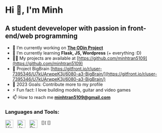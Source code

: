 # Hi 👋, I'm Minh</h1>
## A student deveveloper with passion in front-end/web programming

- 🔭 I’m currently working on [**The ODin Project**](https://www.theodinproject.com/)
- 🌱 I’m currently learning **Flask, JS, Wordpress** (+ everything :D)
- 👨‍💻 My projects are available at [https://github.com/minhtran5109](https://github.com/minhtran5109)
- 📝 Project BigBrain [https://gitfront.io/r/user-7395346/U7kUArwpeK3j/6080-a3-BigBrain/](https://gitfront.io/r/user-7395346/U7kUArwpeK3j/6080-a3-BigBrain/)
- 🥅 2023 Goals: Contribute more to my profile
- ⚡ Fun fact: I love building models, guitar and video games
- 📫 How to reach me **minhtran5109@gmail.com**



<h3 align="left">Languages and Tools:</h3>

[<img align="left" alt="Visual Studio Code" width="26px" src="https://cdn.jsdelivr.net/gh/devicons/devicon/icons/vscode/vscode-original.svg" style="padding-right:10px;" />](
[<img align="left" alt="JavaScript" width="26px" src="https://cdn.jsdelivr.net/gh/devicons/devicon/icons/javascript/javascript-original.svg" style="padding-right:10px;" />](https://developer.mozilla.org/en-US/docs/Web/JavaScript)
[<img align="left" alt="React" width="26px" src="https://cdn.jsdelivr.net/gh/devicons/devicon/icons/react/react-original.svg" style="padding-right:10px;" />]
